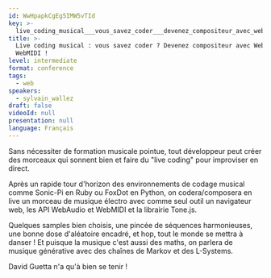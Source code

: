 ```yaml
---
id: WwHpapkCgEg5IMW5vTId
key: >-
  live_coding_musical___vous_savez_coder___devenez_compositeur_avec_webaudio_et_webmidi__
title: >-
  Live coding musical : vous savez coder ? Devenez compositeur avec WebAudio et
  WebMIDI !
level: intermediate
format: conference
tags:
  - web
speakers:
  - sylvain_wallez
draft: false
videoId: null
presentation: null
language: Français
---
```

Sans nécessiter de formation musicale pointue, tout développeur peut créer des morceaux qui sonnent bien et faire du "live coding" pour improviser en direct.

Après un rapide tour d'horizon des environnements de codage musical comme Sonic-Pi en Ruby ou FoxDot en Python, on codera/composera en live un morceau de musique électro avec comme seul outil un navigateur web, les API WebAudio et WebMIDI et la librairie Tone.js.

Quelques samples bien choisis, une pincée de séquences harmonieuses, une bonne dose d'aléatoire encadré, et hop, tout le monde se mettra à danser ! Et puisque la musique c'est aussi des maths, on parlera de musique générative avec des chaînes de Markov et des L-Systems.

David Guetta n'a qu'à bien se tenir !